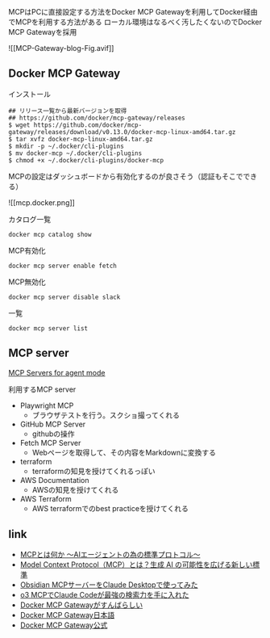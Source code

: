 
MCPはPCに直接設定する方法をDocker MCP Gatewayを利用してDocker経由でMCPを利用する方法がある
ローカル環境はなるべく汚したくないのでDocker MCP Gatewayを採用

![[MCP-Gateway-blog-Fig.avif]]

## Docker MCP Gateway

インストール

```
## リリース一覧から最新バージョンを取得
## https://github.com/docker/mcp-gateway/releases
$ wget https://github.com/docker/mcp-gateway/releases/download/v0.13.0/docker-mcp-linux-amd64.tar.gz
$ tar xvfz docker-mcp-linux-amd64.tar.gz
$ mkdir -p ~/.docker/cli-plugins 
$ mv docker-mcp ~/.docker/cli-plugins 
$ chmod +x ~/.docker/cli-plugins/docker-mcp
```

MCPの設定はダッシュボードから有効化するのが良さそう（認証もそこでできる）

![[mcp.docker.png]]

カタログ一覧
```
docker mcp catalog show
```
MCP有効化
```
docker mcp server enable fetch
```
MCP無効化
```
docker mcp server disable slack
```
一覧
```
docker mcp server list
```

## MCP server

[MCP Servers for agent mode](https://code.visualstudio.com/mcp)

利用するMCP server

- Playwright MCP
	- ブラウザテストを行う。スクショ撮ってくれる
-  GitHub MCP Server
	- githubの操作
- Fetch MCP Server
	- Webページを取得して、その内容をMarkdownに変換する
- terraform
	- terraformの知見を授けてくれるっぽい
- AWS Documentation
	- AWSの知見を授けてくれる
-  AWS Terraform
	- AWS terraformでのbest practiceを授けてくれる

## link

- [MCPとは何か 〜AIエージェントの為の標準プロトコル〜](https://blog.cloudnative.co.jp/27994/)
- [Model Context Protocol（MCP）とは？生成 AI の可能性を広げる新しい標準](https://zenn.dev/cloud_ace/articles/model-context-protocol)
- [Obsidian MCPサーバーをClaude Desktopで使ってみた](https://dev.classmethod.jp/articles/obsidian-mcp-claude-desktop-integration-hands-on/)
- [o3 MCPでClaude Codeが最強の検索力を手に入れた](https://zenn.dev/yoshiko/articles/claude-code-with-o3)
- [Docker MCP Gatewayがすんばらしい](https://qiita.com/moritalous/items/8789a37b7db451cc1dba)
- [Docker MCP Gateway日本語](https://www.docker.com/ja-jp/blog/docker-mcp-gateway-secure-infrastructure-for-agentic-ai/)
- [Docker MCP Gateway公式](https://docs.docker.com/ai/mcp-gateway/)

